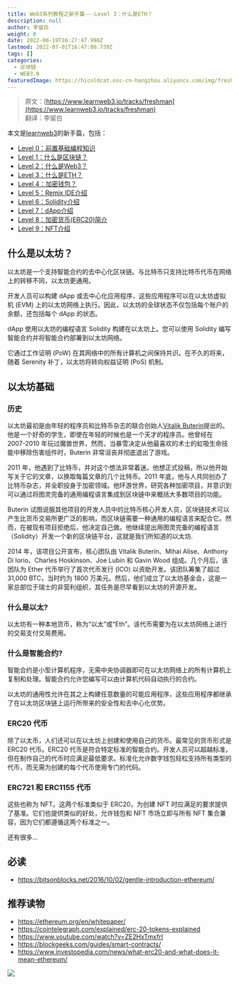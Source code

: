 ```yaml
---
title: Web3系列教程之新手篇---Level 3：什么是ETH？
description: null
author: 李留白
weight: 0
date: 2022-06-19T16:27:47.998Z
lastmod: 2022-07-01T16:47:00.739Z
tags: []
categories:
  - 区块链
  - WEB3.0
featuredImage: https://hicoldcat.oss-cn-hangzhou.aliyuncs.com/img/freshman.png
---
```


> 原文：[https://www.learnweb3.io/tracks/freshman](https://www.learnweb3.io/tracks/freshman)<br/>
> 翻译：李留白

本文是[learnweb3](https://www.learnweb3.io/)的新手篇，包括：
- [Level 0：前置基础编程知识](https://w3er.xyz/posts/web3/freshman-track-0)
- [Level 1：什么是区块链？](https://w3er.xyz/posts/web3/freshman-track-1)
- [Level 2：什么是Web3？](https://w3er.xyz/posts/web3/freshman-track-2)
- [Level 3：什么是ETH？](https://w3er.xyz/posts/web3/freshman-track-3)
- [Level 4：加密钱包？](https://w3er.xyz/posts/web3/freshman-track-4)
- [Level 5：Remix IDE介绍](https://w3er.xyz/posts/web3/freshman-track-5)
- [Level 6：Solidity介绍](https://w3er.xyz/posts/web3/freshman-track-6)
- [Level 7：dApp介绍](https://w3er.xyz/posts/web3/freshman-track-7)
- [Level 8：加密货币(ERC20)简介](https://w3er.xyz/posts/web3/freshman-track-8)
- [Level 9：NFT介绍](https://w3er.xyz/posts/web3/freshman-track-9)


## 什么是以太坊？

以太坊是一个支持智能合约的去中心化区块链。与比特币只支持比特币代币在网络上的转移不同，以太坊更通用。

开发人员可以构建 dApp 或去中心化应用程序，这些应用程序可以在以太坊虚拟机 (EVM) 上的以太坊网络上执行。因此，以太坊的全球状态不仅包括每个账户的余额，还包括每个 dApp 的状态。

dApp 使用以太坊的编程语言 Solidity 构建在以太坊上。您可以使用 Solidity 编写智能合约并将智能合约部署到以太坊网络。

它通过工作证明 (PoW) 在其网络中的所有计算机之间保持共识。在不久的将来，随着 Serenity 补丁，以太坊将转向权益证明 (PoS) 机制。

## 以太坊基础

### 历史

以太坊最初是由年轻的程序员和比特币杂志的联合创始人[Vitalik Buterin](https://en.wikipedia.org/wiki/Vitalik_Buterin)提出的。他是一个好奇的学生，即使在年轻的时候也是一个天才的程序员。他曾经在 2007-2010 年玩过魔兽世界，然而，当暴雪决定从他最喜欢的术士的虹吸生命技能中移除伤害组件时，Buterin 非常沮丧并彻底退出了游戏。

2011 年，他遇到了比特币，并对这个想法非常着迷。他想正式投稿，所以他开始写关于它的文章，以换取每篇文章的几个比特币。2011 年底，他与人共同创办了比特币杂志，并全职投身于加密领域。他环游世界，研究各种加密项目，并意识到可以通过将图灵完备的通用编程语言集成到区块链中来概括大多数项目的功能。

Buterin 试图说服其他项目的开发人员中的比特币核心开发人员，区块链技术可以产生比货币交易所更广泛的影响，而区块链需要一种通用的编程语言来配合它。然而，在被现有项目拒绝后，他决定自己做。他继续提出用图灵完备的编程语言（Solidity）开发一个新的区块链平台，这就是我们所知道的以太坊.

2014 年，该项目公开宣布，核心团队由 Vitalik Buterin、Mihai Alise、Anthony Di Iorio、Charles Hoskinson、Joe Lubin 和 Gavin Wood 组成。几个月后，该团队为 Ether 代币举行了首次代币发行 (ICO) 以资助开发。该团队筹集了超过 31,000 BTC，当时约为 1800 万美元。然后，他们成立了以太坊基金会，这是一家总部位于瑞士的非营利组织，其任务是尽早看到以太坊的开源开发。

### 什么是以太?

以太坊有一种本地货币，称为“以太”或“Eth”。该代币需要为在以太坊网络上进行的交易支付交易费用。

### 什么是智能合约?

智能合约是小型计算机程序，无需中央协调器即可在以太坊网络上的所有计算机上复制和处理。智能合约允许您编写可以由计算机代码自动执行的合约。

以太坊的通用性允许在其之上构建任意数量的可能应用程序，这些应用程序都继承了在以太坊区块链上运行所带来的安全性和去中心化优势。

### ERC20 代币

除了以太币，人们还可以在以太坊上创建和使用自己的货币。最常见的货币形式是 ERC20 代币。ERC20 代币是符合特定标准的智能合约。开发人员可以超越标准，但在制作自己的代币时应满足最低要求。标准化允许数字钱包轻松支持所有类型的代币，而无需为创建的每个代币使用专门的代码。

### ERC721 和 ERC1155 代币

这些也称为 NFT。这两个标准类似于 ERC20，为创建 NFT 时应满足的要求提供了基准。它们也提供类似的好处，允许钱包和 NFT 市场立即与所有 NFT 集合兼容，因为它们都遵循这两个标准之一。

还有很多...

## 必读

- https://bitsonblocks.net/2016/10/02/gentle-introduction-ethereum/

## 推荐读物

- https://ethereum.org/en/whitepaper/
- https://cointelegraph.com/explained/erc-20-tokens-explained
- https://www.youtube.com/watch?v=ZE2HxTmxfrI
- https://blockgeeks.com/guides/smart-contracts/
- https://www.investopedia.com/news/what-erc20-and-what-does-it-mean-ethereum/


![](https://hicoldcat.oss-cn-hangzhou.aliyuncs.com/img/my.png)